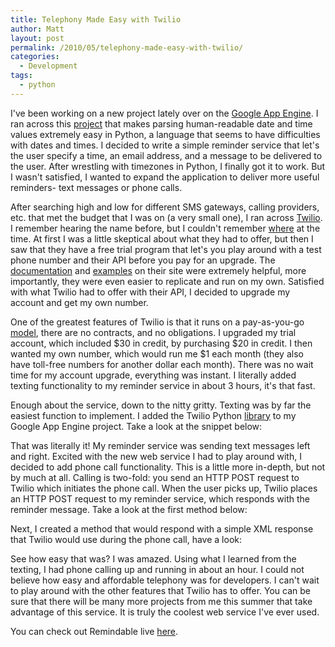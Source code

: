 ```yaml
---
title: Telephony Made Easy with Twilio
author: Matt
layout: post
permalink: /2010/05/telephony-made-easy-with-twilio/
categories:
  - Development
tags:
  - python
---
```


I've been working on a new project lately over on the [Google App Engine][1]. I ran across this [project][2] that makes parsing human-readable date and time values extremely easy in Python, a language that seems to have difficulties with dates and times. I decided to write a simple reminder service that let's the user specify a time, an email address, and a message to be delivered to the user. After wrestling with timezones in Python, I finally got it to work. But I wasn't satisfied, I wanted to expand the application to deliver more useful reminders- text messages or phone calls.

 [1]: http://code.google.com/appengine/
 [2]: http://code.google.com/p/parsedatetime/

After searching high and low for different SMS gateways, calling providers, etc. that met the budget that I was on (a very small one), I ran across [Twilio][3]. I remember hearing the name before, but I couldn't remember [where][4] at the time. At first I was a little skeptical about what they had to offer, but then I saw that they have a free trial program that let's you play around with a test phone number and their API before you pay for an upgrade. The [documentation][5] and [examples][6] on their site were extremely helpful, more importantly, they were even easier to replicate and run on my own. Satisfied with what Twilio had to offer with their API, I decided to upgrade my account and get my own number.

 [3]: http://www.twilio.com/
 [4]: http://techcrunch.com/2010/02/09/twilio-sms-api/
 [5]: http://www.twilio.com/docs/index
 [6]: http://www.twilio.com/docs/howto/

One of the greatest features of Twilio is that it runs on a pay-as-you-go [model][7], there are no contracts, and no obligations. I upgraded my trial account, which included $30 in credit, by purchasing $20 in credit. I then wanted my own number, which would run me $1 each month (they also have toll-free numbers for another dollar each month). There was no wait time for my account upgrade, everything was instant. I literally added texting functionality to my reminder service in about 3 hours, it's that fast.

 [7]: http://www.twilio.com/pricing-signup

Enough about the service, down to the nitty gritty. Texting was by far the easiest function to implement. I added the Twilio Python [library][8] to my Google App Engine project. Take a look at the snippet below:

 [8]: http://www.twilio.com/docs/libraries/



That was literally it! My reminder service was sending text messages left and right. Excited with the new web service I had to play around with, I decided to add phone call functionality. This is a little more in-depth, but not by much at all. Calling is two-fold: you send an HTTP POST request to Twilio which initiates the phone call. When the user picks up, Twilio places an HTTP POST request to my reminder service, which responds with the reminder message. Take a look at the first method below:



Next, I created a method that would respond with a simple XML response that Twilio would use during the phone call, have a look:



See how easy that was? I was amazed. Using what I learned from the texting, I had phone calling up and running in about an hour. I could not believe how easy and affordable telephony was for developers. I can't wait to play around with the other features that Twilio has to offer. You can be sure that there will be many more projects from me this summer that take advantage of this service. It is truly the coolest web service I've ever used.

You can check out Remindable live [here][9].

 [9]: http://apps.mbmccormick.com/remindable/